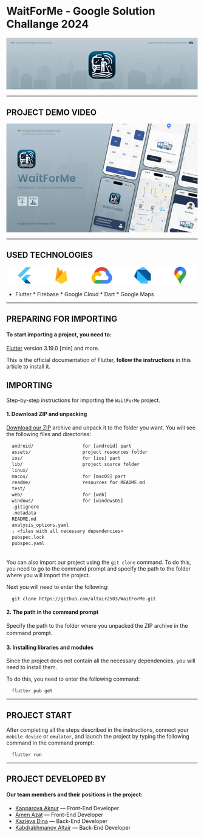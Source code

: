 # WaitForMe - Google Solution Challange 2024

![Banner](https://github.com/altair2503/WaitForMe/blob/main/readme/Banner.png)

---

PROJECT DEMO VIDEO
-----------------------
![Demo Video](https://github.com/altair2503/WaitForMe/blob/main/readme/VideoCover.png)

---

USED TECHNOLOGIES
-----------------------
![Technologies](https://github.com/altair2503/WaitForMe/blob/main/readme/Technologies.png)

* Flutter * Firebase * Google Cloud * Dart * Google Maps

---

PREPARING FOR IMPORTING
-----------------------
#### To start importing a project, you need to:
[Flutter](https://docs.flutter.dev/get-started/install) version 3.19.0 [min] and more.

This is the official documentation of Flutter, **follow the instructions** in this article to install it.

IMPORTING
---------
Step-by-step instructions for importing the `WaitForMe` project.

#### 1. Download ZIP and unpacking
[Download our ZIP](https://github.com/altair2503/WaitForMe/archive/refs/heads/main.zip) archive and unpack it to the folder you want. You will see the following files and directories:

      android/                  for [android] part
      assets/                   project resources folder
      ios/                      for [ios] part       
      lib/                      project source folder
      linux/
      macos/                    for [macOS] part
      readme/                   resources for README.md
      test/
      web/                      for [web]
      windows/                  for [windowsOS]
      .gitignore
      .metadata
      README.md                 
      analysis_options.yaml     
      ↓ <files with all necessary dependencies>
      pubspec.lock
      pubspec.yaml
ㅤ  
You can also import our project using the `git clone` command. To do this, you need to go to the command prompt and specify the path to the folder where you will import the project.  

Next you will need to enter the following:
      
      git clone https://github.com/altair2503/WaitForMe.git

#### 2. The path in the command prompt
Specify the path to the folder where you unpacked the ZIP archive in the command prompt.
 ㅤ
#### 3. Installing libraries and modules
Since the project does not contain all the necessary dependencies, you will need to install them.

To do this, you need to enter the following command:

      flutter pub get
      

---

PROJECT START
-------------
After completing all the steps described in the instructions, connect your `mobile device` or `emulator`, and launch the project by typing the following command in the command prompt:

      flutter run

---

PROJECT DEVELOPED BY
--------------------
#### Our team members and their positions in the project:
* [Kapparova Aknur](https://github.com/aknurkappar) — Front-End Developer
* [Amen Azat](https://github.com/azikkw) — Front-End Developer
* [Kazieva Dina](https://github.com/KDindin) — Back-End Developer
* [Kabdrakhmanov Altair](https://github.com/altair2503) — Back-End Developer
